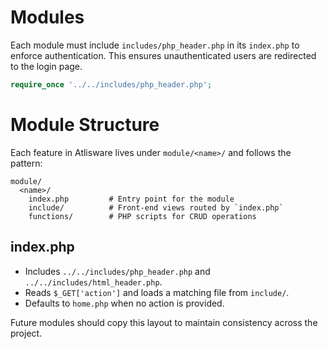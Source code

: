 # Modules

Each module must include `includes/php_header.php` in its `index.php` to enforce authentication. This ensures unauthenticated users are redirected to the login page.

```php
require_once '../../includes/php_header.php';
```

# Module Structure

Each feature in Atlisware lives under `module/<name>/` and follows the pattern:

```
module/
  <name>/
    index.php         # Entry point for the module
    include/          # Front-end views routed by `index.php`
    functions/        # PHP scripts for CRUD operations
```

## index.php

* Includes `../../includes/php_header.php` and `../../includes/html_header.php`.
* Reads `$_GET['action']` and loads a matching file from `include/`.
* Defaults to `home.php` when no action is provided.

Future modules should copy this layout to maintain consistency across the project.
